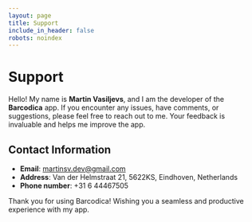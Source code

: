 ```yaml
---
layout: page
title: Support
include_in_header: false
robots: noindex
---
```


# Support

Hello! My name is **Martin Vasiljevs**, and I am the developer of the **Barcodica** app. If you encounter any issues, have comments, or suggestions, please feel free to reach out to me. Your feedback is invaluable and helps me improve the app.

## Contact Information

- **Email**: [martinsv.dev@gmail.com](mailto:martinsv.dev@gmail.com)
- **Address**: Van der Helmstraat 21, 5622KS, Eindhoven, Netherlands
- **Phone number**: +31 6 44467505

Thank you for using Barcodica! Wishing you a seamless and productive experience with my app.